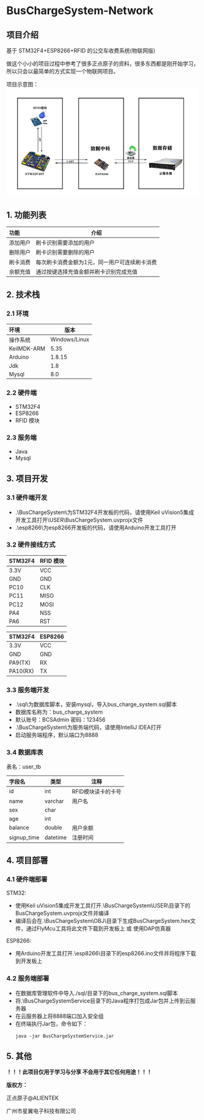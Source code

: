# BusChargeSystem-Network

## 项目介绍

基于 STM32F4+ESP8266+RFID 的公交车收费系统(物联网版)

做这个小小的项目过程中参考了很多正点原子的资料，很多东西都是刚开始学习，所以只会以最简单的方式实现一个物联网项目。

项目示意图：
![项目通信图](./image/signal_communication.jpg)

## 1. 功能列表

| 功能 | 介绍 |
| :--- | ---- |
| 添加用户 | 刷卡识别需要添加的用户 |
| 删除用户 | 刷卡识别需要删除的用户 |
| 刷卡消费 | 每次刷卡消费金额为1元，同一用户可连续刷卡消费 |
| 余额充值 | 通过按键选择充值金额并刷卡识别完成充值 |

## 2. 技术栈

### 2.1 环境

| 环境        | 版本          |
| :---------- | ------------- |
| 操作系统    | Windows/Linux |
| KeilMDK-ARM | 5.35          |
| Arduino     | 1.8.15        |
| Jdk         | 1.8           |
| Mysql       | 8.0           |

### 2.2 硬件端

- STM32F4
- ESP8266
- RFID 模块

### 2.3 服务端

- Java
- Mysql

## 3. 项目开发

### 3.1 硬件端开发

+ .\BusChargeSystem\为STM32F4开发板的代码，请使用Keil uVision5集成开发工具打开\USER\BusChargeSystem.uvprojx文件
+ .\esp8266\为esp8266开发板的代码，请使用Arduino开发工具打开

### 3.2 硬件接线方式

| STM32F4 | RFID 模块 |
| :-------- | --------- |
| 3.3V      | VCC       |
| GND       | GND       |
| PC10      | CLK       |
| PC11      | MISO      |
| PC12      | MOSI      |
| PA4       | NSS       |
| PA6       | RST       |

| STM32F4 | ESP8266 |
| :-------- | ------------ |
| 3.3V      | VCC          |
| GND       | GND          |
| PA9(TX)   | RX           |
| PA10(RX)  | TX           |

### 3.3 服务端开发

+ .\sql\为数据库脚本，安装mysql，导入bus_charge_system.sql脚本
+ 数据库名称为：bus_charge_system
+ 默认账号：BCSAdmin 密码：123456
+ .\BusChargeSystem\为服务端代码，请使用IntelliJ IDEA打开
+ 启动服务端程序，默认端口为8888

### 3.4 数据库表

表名：user_tb

| 字段名      | 类型     | 注释     |
| :---------- | -------- | -------- |
| id          | int      | RFID模块读卡的卡号 |
| name        | varchar  | 用户名   |
| sex         | char     |         |
| age         | int      |         |
| balance     | double   | 用户余额 |
| signup_time | datetime | 注册时间 |

## 4. 项目部署

### 4.1 硬件端部署

STM32:
+ 使用Keil uVision5集成开发工具打开.\BusChargeSystem\USER\目录下的BusChargeSystem.uvprojx文件并编译
+ 编译后会在.\BusChargeSystem\OBJ\目录下生成BusChargeSystem.hex文件，通过FlyMcu工具将此文件下载到开发板上 或 使用DAP仿真器

ESP8266:
+ 用Arduino开发工具打开.\esp8266\目录下的esp8266.ino文件并将程序下载到开发板上

### 4.2 服务端部署

+ 在数据库管理软件中导入./sql/目录下的bus_charge_system.sql脚本
+ 将.\BusChargeSystemService目录下的Java程序打包成Jar包并上传到云服务器
+ 在云服务器上将8888端口加入安全组
+ 在终端执行Jar包，命令如下：
  ```
  java -jar BusChargeSystemService.jar
  ```

## 5. 其他

**！！！此项目仅用于学习与分享 不会用于其它任何用途！！！**

**版权方：**

正点原子@ALIENTEK

广州市星翼电子科技有限公司